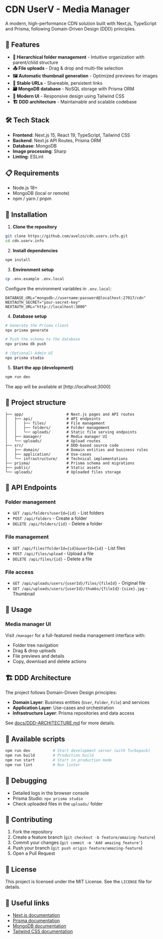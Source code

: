 # CDN UserV - Media Manager

A modern, high-performance CDN solution built with Next.js, TypeScript and Prisma, following Domain-Driven Design (DDD) principles.

## 🚀 Features

- **📁 Hierarchical folder management** - Intuitive organization with parent/child structure
- **📤 File uploads** - Drag & drop and multi-file selection
- **🖼️ Automatic thumbnail generation** - Optimized previews for images
- **🔗 Stable URLs** - Shareable, persistent links
- **🗃️ MongoDB database** - NoSQL storage with Prisma ORM
- **🎨 Modern UI** - Responsive design using Tailwind CSS
- **🏗️ DDD architecture** - Maintainable and scalable codebase

## 🛠️ Tech Stack

- **Frontend**: Next.js 15, React 19, TypeScript, Tailwind CSS
- **Backend**: Next.js API Routes, Prisma ORM
- **Database**: MongoDB
- **Image processing**: Sharp
- **Linting**: ESLint

## 📋 Requirements

- Node.js 18+
- MongoDB (local or remote)
- npm / yarn / pnpm

## 🚀 Installation

1. **Clone the repository**
```bash
git clone https://github.com/avelzo/cdn.userv.info.git
cd cdn.userv.info
```

2. **Install dependencies**
```bash
npm install
```

3. **Environment setup**
```bash
cp .env.example .env.local
```

Configure the environment variables in `.env.local`:
```env
DATABASE_URL="mongodb://username:password@localhost:27017/cdn"
NEXTAUTH_SECRET="your-secret-key"
NEXTAUTH_URL="http://localhost:3000"
```

4. **Database setup**
```bash
# Generate the Prisma client
npx prisma generate

# Push the schema to the database
npx prisma db push

# (Optional) Admin UI
npx prisma studio
```

5. **Start the app (development)**
```bash
npm run dev
```

The app will be available at [http://localhost:3000]

## 📁 Project structure

```
├── app/                   # Next.js pages and API routes
│   ├── api/               # API endpoints
│   │   ├── files/         # File management
│   │   ├── folders/       # Folder management
│   │   └── uploads/       # Static file serving endpoints
│   ├── manager/           # Media manager UI
│   └── uploads/           # Upload routes
├── src/                   # DDD-based source code
│   ├── domain/            # Domain entities and business rules
│   ├── application/       # Use-cases
│   └── infrastructure/    # Technical implementations
├── prisma/                # Prisma schema and migrations
├── public/                # Static assets
└── uploads/               # Uploaded files storage
```

## 🔧 API Endpoints

### Folder management
- `GET /api/folders?userId={id}` - List folders
- `POST /api/folders` - Create a folder
- `DELETE /api/folders/{id}` - Delete a folder

### File management
- `GET /api/files?folderId={id}&userId={id}` - List files
- `POST /api/files/upload` - Upload a file
- `DELETE /api/files/{id}` - Delete a file

### File access
- `GET /api/uploads/users/{userId}/files/{fileId}` - Original file
- `GET /api/uploads/users/{userId}/thumbs/{fileId}-{size}.jpg` - Thumbnail

## 🎯 Usage

### Media manager UI
Visit `/manager` for a full-featured media management interface with:
- Folder tree navigation
- Drag & drop uploads
- File previews and details
- Copy, download and delete actions

## 🏗️ DDD Architecture

The project follows Domain-Driven Design principles:

- **Domain Layer**: Business entities (`User`, `Folder`, `File`) and services
- **Application Layer**: Use-cases and orchestration
- **Infrastructure Layer**: Prisma repositories and data access

See [docs/DDD-ARCHITECTURE.md](docs/DDD-ARCHITECTURE.md) for more details.

## 📝 Available scripts

```bash
npm run dev          # Start development server (with Turbopack)
npm run build        # Production build
npm run start        # Start in production mode
npm run lint         # Run linter
```

## 🐛 Debugging

- Detailed logs in the browser console
- Prisma Studio: `npx prisma studio`
- Check uploaded files in the `uploads/` folder

## 🤝 Contributing

1. Fork the repository
2. Create a feature branch (`git checkout -b feature/amazing-feature`)
3. Commit your changes (`git commit -m 'Add amazing feature'`)
4. Push your branch (`git push origin feature/amazing-feature`)
5. Open a Pull Request

## 📄 License

This project is licensed under the MIT License. See the `LICENSE` file for details.

## 🔗 Useful links

- [Next.js documentation](https://nextjs.org/docs)
- [Prisma documentation](https://www.prisma.io/docs)
- [MongoDB documentation](https://docs.mongodb.com/)
- [Tailwind CSS documentation](https://tailwindcss.com/docs)
